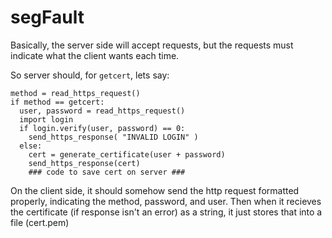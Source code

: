 # segFault

Basically, the server side will accept requests, but the requests must indicate what the client wants each time. 

So server should, for `getcert`, lets say: 

```
method = read_https_request()
if method == getcert:
  user, password = read_https_request()
  import login
  if login.verify(user, password) == 0:
    send_https_response( "INVALID LOGIN" )
  else:
    cert = generate_certificate(user + password)
    send_https_response(cert)
    ### code to save cert on server ###
```

On the client side, it should somehow send the http request formatted properly, indicating the method, password, and user.
Then when it recieves the certificate (if response isn't an error) as a string, it just stores that into a file (cert.pem) 
